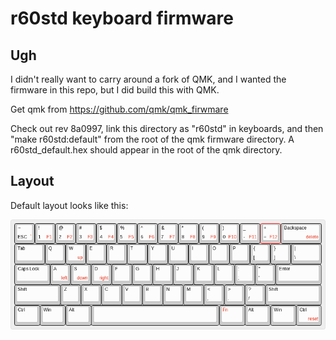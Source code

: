 r60std keyboard firmware
========================

## Ugh

I didn't really want to carry around a fork of QMK, and I wanted the
firmware in this repo, but I did build this with QMK.

Get qmk from https://github.com/qmk/qmk_firwmare

Check out rev 8a0997, link this directory as "r60std" in keyboards,
and then "make r60std:default" from the root of the qmk firmware
directory.  A r60std_default.hex should appear in the root of the qmk
directory.

## Layout

Default layout looks like this:

![keyboard-layout.png](keyboard-layout.png "default keyboard layout")